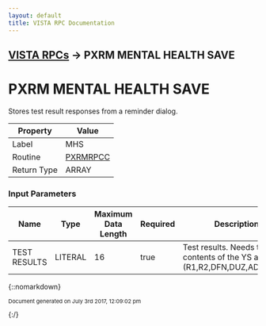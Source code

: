 ```yaml
---
layout: default
title: VISTA RPC Documentation
---
```


## [VISTA RPCs](TableOfContents) &#8594; PXRM MENTAL HEALTH SAVE
# PXRM MENTAL HEALTH SAVE

Stores test result responses from a reminder dialog.

Property | Value
--- | ---
Label | MHS
Routine | [PXRMRPCC](http://code.osehra.org/dox/Routine_PXRMRPCC_source.html)
Return Type | ARRAY


### Input Parameters

Name | Type | Maximum Data Length | Required | Description
--- | --- | --- | --- | ---
TEST RESULTS | LITERAL | 16 | true | Test results. Needs to pass contents of the YS array (R1,R2,DFN,DUZ,ADATEetc).



{::nomarkdown} <br/><p style="font-size: 11px">Document generated on July 3rd 2017, 12:09:02 pm</p>{:/}